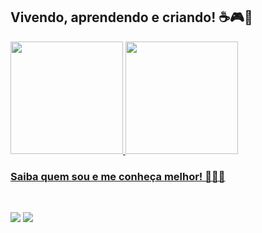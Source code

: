 ## Vivendo, aprendendo e criando! ☕🎮🐶

 <div>
  <a href="https://github.com/PHCordeiro">
  <img height="180em" src="https://github-readme-stats.vercel.app/api?username=PHCordeiro&show_icons=true&theme=highcontrast&include_all_commits=true&count_private=true"/>
  <img height="180em" src="https://github-readme-stats.vercel.app/api/top-langs/?username=PHCordeiro&layout=compact&langs_count=6&theme=highcontrast"/>
</div>
  
  ### Saiba quem sou e me conheça melhor! 🐢🐢🐢 
  
  <br>
 
<div> 

  <a href="https://www.instagram.com/pedro_h.cordeiro/" target="_blank"><img src="https://img.shields.io/badge/-Instagram-%23E4405F?style=for-the-badge&logo=instagram&logoColor=white" target="_blank"></a>
 <a href="https://twitter.com/Acc3l3ratorKun" target="_blank"><img src="https://img.shields.io/twitter/url?style=social&url=https%3A%2F%2Ftwitter.com%2FAcc3l3ratorKun" target="_blank"></a> 
 
 

</div>
